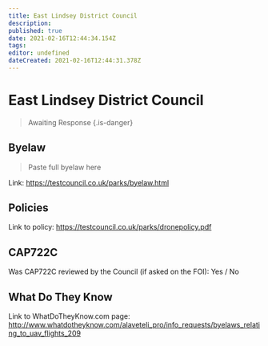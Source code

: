 ```yaml
---
title: East Lindsey District Council
description: 
published: true
date: 2021-02-16T12:44:34.154Z
tags: 
editor: undefined
dateCreated: 2021-02-16T12:44:31.378Z
---
```


# East Lindsey District Council
>  Awaiting Response
> {.is-danger}

## Byelaw
> Paste full byelaw here

Link:
https://testcouncil.co.uk/parks/byelaw.html

## Policies
Link to policy:
https://testcouncil.co.uk/parks/dronepolicy.pdf

## CAP722C

Was CAP722C reviewed by the Council (if asked on the FOI): Yes / No

## What Do They Know

Link to WhatDoTheyKnow.com page:
http://www.whatdotheyknow.com/alaveteli_pro/info_requests/byelaws_relating_to_uav_flights_209


